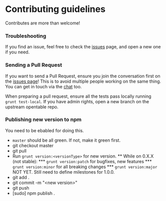 Contributing guidelines
=======================

Contributes are more than welcome! 

### Troubleshooting

If you find an issue, feel free to check the [issues](https://github.com/opentable/oc/issues) page, and open a new one if you need.

### Sending a Pull Request

If you want to send a Pull Request, ensure you join the conversation first on the [issues page](https://github.com/opentable/oc/issues)! This is to avoid multiple people working on the same thing. You can get in touch via the [chat](https://gitter.im/opentable/oc) too.

When preparing a pull request, ensure all the tests pass locally running `grunt test-local`. If you have admin rights, open a new branch on the upstream opentable repo.

### Publishing new version to npm

You need to be ebabled for doing this. 
* `master` should be all green. If not, make it green first.
* git checkout master
* git pull
* Run `grunt version:<versionType>` for new version.
** While on 0.X.X (not stable):
*** `grunt version:patch` for bugfixes, new features
*** `grunt version:minor` for all breaking changes
*** `grunt version:major` NOT YET. Still need to define milestones for 1.0.0.
* git add .
* git commit -m "\<new version\>"
* git push
* [sudo] npm publish .
